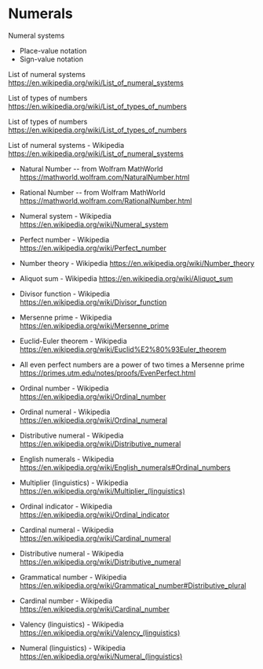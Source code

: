 # Numerals

Numeral systems
- Place-value notation
- Sign-value notation

List of numeral systems
https://en.wikipedia.org/wiki/List_of_numeral_systems

List of types of numbers
https://en.wikipedia.org/wiki/List_of_types_of_numbers

List of types of numbers
https://en.wikipedia.org/wiki/List_of_types_of_numbers

List of numeral systems - Wikipedia
https://en.wikipedia.org/wiki/List_of_numeral_systems


* Natural Number -- from Wolfram MathWorld
https://mathworld.wolfram.com/NaturalNumber.html

* Rational Number -- from Wolfram MathWorld
https://mathworld.wolfram.com/RationalNumber.html

* Numeral system - Wikipedia
https://en.wikipedia.org/wiki/Numeral_system

* Perfect number - Wikipedia
https://en.wikipedia.org/wiki/Perfect_number

* Number theory - Wikipedia
https://en.wikipedia.org/wiki/Number_theory

* Aliquot sum - Wikipedia
https://en.wikipedia.org/wiki/Aliquot_sum

* Divisor function - Wikipedia
https://en.wikipedia.org/wiki/Divisor_function

* Mersenne prime - Wikipedia
https://en.wikipedia.org/wiki/Mersenne_prime

* Euclid-Euler theorem - Wikipedia
https://en.wikipedia.org/wiki/Euclid%E2%80%93Euler_theorem

* All even perfect numbers are a power of two times a Mersenne prime
https://primes.utm.edu/notes/proofs/EvenPerfect.html

* Ordinal number - Wikipedia
https://en.wikipedia.org/wiki/Ordinal_number

* Ordinal numeral - Wikipedia
https://en.wikipedia.org/wiki/Ordinal_numeral

* Distributive numeral - Wikipedia
https://en.wikipedia.org/wiki/Distributive_numeral

* English numerals - Wikipedia
https://en.wikipedia.org/wiki/English_numerals#Ordinal_numbers

* Multiplier (linguistics) - Wikipedia
https://en.wikipedia.org/wiki/Multiplier_(linguistics)

* Ordinal indicator - Wikipedia
https://en.wikipedia.org/wiki/Ordinal_indicator

* Cardinal numeral - Wikipedia
https://en.wikipedia.org/wiki/Cardinal_numeral

* Distributive numeral - Wikipedia
https://en.wikipedia.org/wiki/Distributive_numeral

* Grammatical number - Wikipedia
https://en.wikipedia.org/wiki/Grammatical_number#Distributive_plural

* Cardinal number - Wikipedia
https://en.wikipedia.org/wiki/Cardinal_number

* Valency (linguistics) - Wikipedia
https://en.wikipedia.org/wiki/Valency_(linguistics)

* Numeral (linguistics) - Wikipedia
https://en.wikipedia.org/wiki/Numeral_(linguistics)
